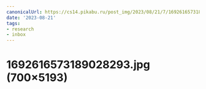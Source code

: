 ```yaml
---
canonicalUrl: https://cs14.pikabu.ru/post_img/2023/08/21/7/1692616573189028293.jpg
date: '2023-08-21'
tags:
- research
- inbox
---
```


# 1692616573189028293.jpg (700×5193)